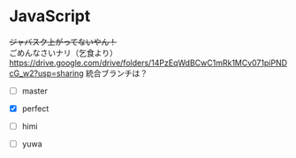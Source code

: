 # JavaScript

~~ジャバスク上がってないやん！~~  
ごめんなさいナリ（乞食より）  
  https://drive.google.com/drive/folders/14PzEqWdBCwC1mRk1MCv071piPNDcG_w2?usp=sharing
統合ブランチは？  
- [ ] master
- [x] perfect
- [ ] himi
- [ ] yuwa


